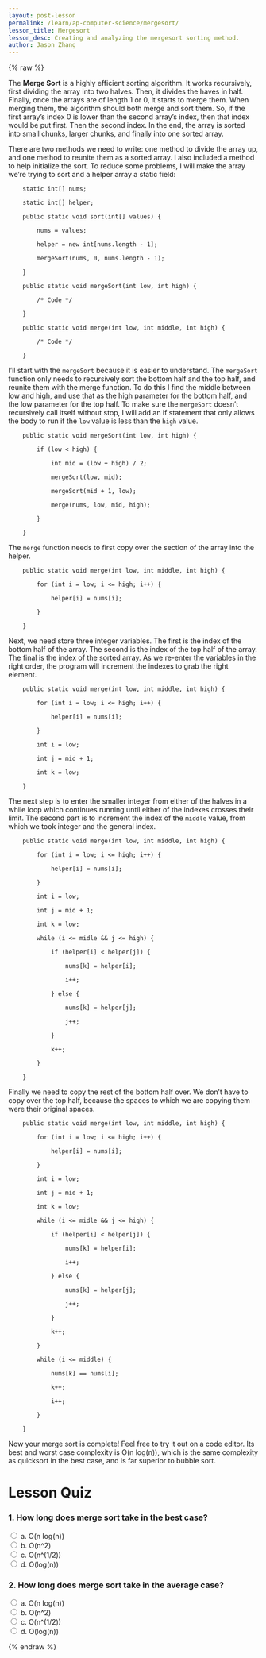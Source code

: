```yaml
---
layout: post-lesson
permalink: /learn/ap-computer-science/mergesort/
lesson_title: Mergesort
lesson_desc: Creating and analyzing the mergesort sorting method.
author: Jason Zhang
---
```


<script src="/questions.js"></script>

{% raw %}

The **Merge Sort** is a highly efficient sorting algorithm. It works recursively, first dividing the array into two halves. Then, it divides the haves in half. Finally, once the arrays are of length 1 or 0, it starts to merge them. When merging them, the algorithm should both merge and sort them. So, if the first array’s index 0 is lower than the second array’s index, then that index would be put first. Then the second index. In the end, the array is sorted into small chunks, larger chunks, and finally into one sorted array.

There are two methods we need to write: one method to divide the array up, and one method to reunite them as a sorted array. I also included a method to help initialize the sort. To reduce some problems, I will make the array we’re trying to sort and a helper array a static field:

        static int[] nums;

        static int[] helper;

        public static void sort(int[] values) {

            nums = values;

            helper = new int[nums.length - 1];

            mergeSort(nums, 0, nums.length - 1);

        }

        public static void mergeSort(int low, int high) {

            /* Code */

        }

        public static void merge(int low, int middle, int high) {

            /* Code */

        }

I’ll start with the <code>mergeSort</code> because it is easier to understand. The <code>mergeSort</code> function only needs to recursively sort the bottom half and the top half, and reunite them with the merge function. To do this I find the middle between low and high, and use that as the high parameter for the bottom half, and the low parameter for the top half. To make sure the <code>mergeSort</code> doesn’t recursively call itself without stop, I will add an if statement that only allows the body to run if the <code>low</code> value is less than the <code>high</code> value.

        public static void mergeSort(int low, int high) {

            if (low < high) {

                int mid = (low + high) / 2;

                mergeSort(low, mid);

                mergeSort(mid + 1, low);	

                merge(nums, low, mid, high);

            }

        }

The <code>merge</code> function needs to first copy over the section of the array into the helper.

        public static void merge(int low, int middle, int high) {

            for (int i = low; i <= high; i++) {

                helper[i] = nums[i];

            }

        }

Next, we need store three integer variables. The first is the index of the bottom half of the array. The second is the index of the top half of the array. The final is the index of the sorted array. As we re-enter the variables in the right order, the program will increment the indexes to grab the right element.

        public static void merge(int low, int middle, int high) {

            for (int i = low; i <= high; i++) {

                helper[i] = nums[i];

            }

            int i = low;

            int j = mid + 1;

            int k = low;

        }

The next step is to enter the smaller integer from either of the halves in a while loop which continues running until either of the indexes crosses their limit. The second part is to increment the index of the <code>middle</code> value, from which we took integer and the general index.

        public static void merge(int low, int middle, int high) {

            for (int i = low; i <= high; i++) {

                helper[i] = nums[i];

            }

            int i = low;

            int j = mid + 1;

            int k = low;

            while (i <= midle && j <= high) {

                if (helper[i] < helper[j]) {

                    nums[k] = helper[i];

                    i++;

                } else {

                    nums[k] = helper[j];

                    j++;

                }

                k++;

            }

        }

Finally we need to copy the rest of the bottom half over. We don’t have to copy over the top half, because the spaces to which we are copying them were their original spaces.

        public static void merge(int low, int middle, int high) {

            for (int i = low; i <= high; i++) {

                helper[i] = nums[i];

            }

            int i = low;

            int j = mid + 1;

            int k = low;

            while (i <= midle && j <= high) {

                if (helper[i] < helper[j]) {

                    nums[k] = helper[i];

                    i++;

                } else {

                    nums[k] = helper[j];

                    j++;

                }

                k++;

            }

            while (i <= middle) {

                nums[k] == nums[i];

                k++;

                i++;

            }

        }

Now your merge sort is complete! Feel free to try it out on a code editor. Its best and worst case complexity is O(n log(n)), which is the same complexity as quicksort in the best case, and is far superior to bubble sort.

<h1>Lesson Quiz</h1>

<h3>1. How long does merge sort take in the best case?</h3>

<form>
	<div>
		<input type="radio" value="a" name="cc" onchange="check(this, 'a')">
		a. O(n log(n))
	</div>
	<div>
		<input type="radio" value="b" name="cc" onchange="check(this, 'a')">
		b. O(n^2)
	</div>
	<div>
		<input type="radio" value="c" name="cc" onchange="check(this, 'a')">
		c. O(n^(1/2))
	</div>
    <div>
		<input type="radio" value="d" name="cc" onchange="check(this, 'a')">
		d. O(log(n))
	</div>
</form>

<h3>2. How long does merge sort take in the average case?</h3>

<form>
	<div>
		<input type="radio" value="a" name="cc" onchange="check(this, 'a')">
		a. O(n log(n))
	</div>
	<div>
		<input type="radio" value="b" name="cc" onchange="check(this, 'a')">
		b. O(n^2)
	</div>
	<div>
		<input type="radio" value="c" name="cc" onchange="check(this, 'a')">
		c. O(n^(1/2))
	</div>
    <div>
		<input type="radio" value="d" name="cc" onchange="check(this, 'a')">
		d. O(log(n))
	</div>
</form>

{% endraw %}

